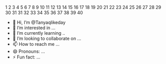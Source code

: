 1 2 3 4 5 6 7 8 9 10 11 12 13 14 15 16 17 18 19 20 21 22 23 24 25
26 27 28 29 30 31 31 32 33 34 35 36 37 38 39 40
- 👋 Hi, I’m @Tanyaqlikeday
- 👀 I’m interested in ...
- 🌱 I’m currently learning ..
- 💞️ I’m looking to collaborate on ...
- 📫 How to reach me ...
- 😄 Pronouns: ...
- ⚡ Fun fact: ...

<!---
Tanyaqlikeday/Tanyaqlikeday is a ✨ special ✨ repository because its `README.md` (this file) appears on your GitHub profile.
You can click the Preview link to take a look at your changes.
--->

